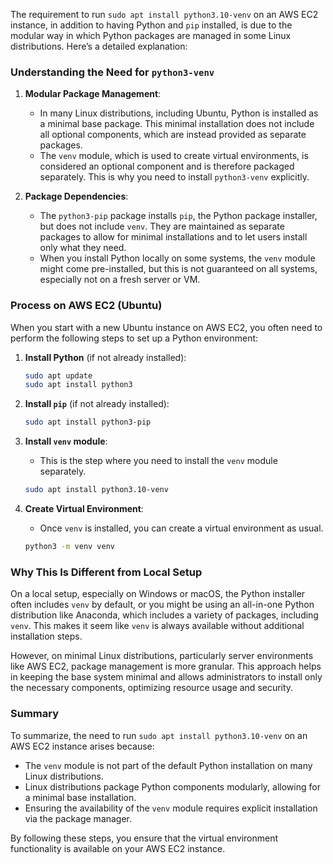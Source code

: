 The requirement to run `sudo apt install python3.10-venv` on an AWS EC2 instance, in addition to having Python and `pip` installed, is due to the modular way in which Python packages are managed in some Linux distributions. Here’s a detailed explanation:

### Understanding the Need for `python3-venv`

1. **Modular Package Management**:

   - In many Linux distributions, including Ubuntu, Python is installed as a minimal base package. This minimal installation does not include all optional components, which are instead provided as separate packages.
   - The `venv` module, which is used to create virtual environments, is considered an optional component and is therefore packaged separately. This is why you need to install `python3-venv` explicitly.

2. **Package Dependencies**:
   - The `python3-pip` package installs `pip`, the Python package installer, but does not include `venv`. They are maintained as separate packages to allow for minimal installations and to let users install only what they need.
   - When you install Python locally on some systems, the `venv` module might come pre-installed, but this is not guaranteed on all systems, especially not on a fresh server or VM.

### Process on AWS EC2 (Ubuntu)

When you start with a new Ubuntu instance on AWS EC2, you often need to perform the following steps to set up a Python environment:

1. **Install Python** (if not already installed):

   ```sh
   sudo apt update
   sudo apt install python3
   ```

2. **Install `pip`** (if not already installed):

   ```sh
   sudo apt install python3-pip
   ```

3. **Install `venv` module**:

   - This is the step where you need to install the `venv` module separately.

   ```sh
   sudo apt install python3.10-venv
   ```

4. **Create Virtual Environment**:
   - Once `venv` is installed, you can create a virtual environment as usual.
   ```sh
   python3 -m venv venv
   ```

### Why This Is Different from Local Setup

On a local setup, especially on Windows or macOS, the Python installer often includes `venv` by default, or you might be using an all-in-one Python distribution like Anaconda, which includes a variety of packages, including `venv`. This makes it seem like `venv` is always available without additional installation steps.

However, on minimal Linux distributions, particularly server environments like AWS EC2, package management is more granular. This approach helps in keeping the base system minimal and allows administrators to install only the necessary components, optimizing resource usage and security.

### Summary

To summarize, the need to run `sudo apt install python3.10-venv` on an AWS EC2 instance arises because:

- The `venv` module is not part of the default Python installation on many Linux distributions.
- Linux distributions package Python components modularly, allowing for a minimal base installation.
- Ensuring the availability of the `venv` module requires explicit installation via the package manager.

By following these steps, you ensure that the virtual environment functionality is available on your AWS EC2 instance.
